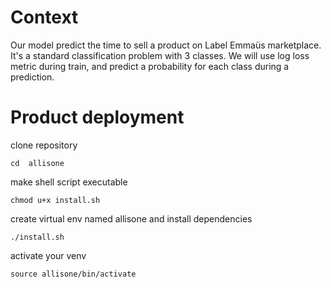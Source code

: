 # Context
Our model predict the time to sell a product on Label Emmaüs marketplace.
It's a standard classification problem with 3 classes.
We will use log loss metric during train, and predict a probability for each class during a prediction.




# Product deployment
clone repository
```shellscript
cd  allisone
```
make shell script executable
```shellscript
chmod u+x install.sh
```

create virtual env named allisone and install
dependencies
```shellscript
./install.sh
```

activate your venv
```shellscript
source allisone/bin/activate
```